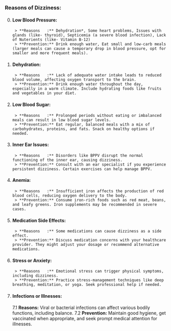 ### **Reasons of Dizziness:**
0. #### **Low Blood Pressure:**
		> **Reasons   :** Dehydration*, Some heart problems, Issues with glands (like- thyroid), Septicemia (a severe blood infection), Lack of Nuterients (like- Vitamin B-12)
		> **Prevention:** Drink enough water, Eat small and low-carb meals (larger meals can cause a temporary drop in blood pressure, opt for smaller and more frequent meals).
1. #### **Dehydration:**
		> **Reasons   :** Lack of adequate water intake leads to reduced blood volume, affecting oxygen transport to the brain.
		> **Prevention:** Drink enough water throughout the day, especially in a warm climate. Include hydrating foods like fruits and vegetables in your diet.
2. #### **Low Blood Sugar:**
		> **Reasons   :** Prolonged periods without eating or imbalanced meals can result in low blood sugar levels.
		> **Prevention:** Eat regular, balanced meals with a mix of carbohydrates, proteins, and fats. Snack on healthy options if needed.
3. #### **Inner Ear Issues:**
		> **Reasons   :** Disorders like BPPV disrupt the normal functioning of the inner ear, causing dizziness.
		> **Prevention:** Consult with an ear specialist if you experience persistent dizziness. Certain exercises can help manage BPPV.
4. #### **Anemia:**
		> **Reasons   :** Insufficient iron affects the production of red blood cells, reducing oxygen delivery to the body.
		> **Prevention:** Consume iron-rich foods such as red meat, beans, and leafy greens. Iron supplements may be recommended in severe cases.
5. #### **Medication Side Effects:**
		> **Reasons   :** Some medications can cause dizziness as a side effect.
		> **Prevention:** Discuss medication concerns with your healthcare provider. They might adjust your dosage or recommend alternative medications.
6. #### **Stress or Anxiety:**
		> **Reasons   :** Emotional stress can trigger physical symptoms, including dizziness.
		> **Prevention:** Practice stress-management techniques like deep breathing, meditation, or yoga. Seek professional help if needed.
7. #### **Infections or Illnesses:**
    7.1 **Reasons:** Viral or bacterial infections can affect various bodily functions, including balance.
    7.2 **Prevention:** Maintain good hygiene, get vaccinated when appropriate, and seek prompt medical attention for illnesses.